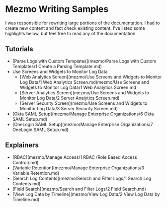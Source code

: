 # Mezmo Writing Samples

I was responsible for rewriting large portions of the documentation. I had to create new content and fact check existing content. I've listed some highlights below, but feel free to read any of the documentation.

## Tutorials

- [Parse Logs with Custom Templates](mezmo/Parse Logs with Custom Templates/1 Create a Parsing Template.md)
- Use Screens and Widgets to Monitor Log Data
  - [Web Analytics Screen](mezmo/Use Screens and Widgets to Monitor Log Data/1 Web Analytics Screen.md)mezmo/Use Screens and Widgets to Monitor Log Data/1 Web Analytics Screen.md
  - [Server Analytics Screen](mezmo/Use Screens and Widgets to Monitor Log Data/2 Server Analytics Screen.md)
  - [Server Security Screen](mezmo/Use Screens and Widgets to Monitor Log Data/3 Server Security Screen.md)
- [Okta SAML Setup](mezmo/Manage Enterprise Organizations/6 Okta SAML Setup.md)
- [OneLogin SAML Setup](mezmo/Manage Enterprise Organizations/7 OneLogin SAML Setup.md)

## Explainers

- [RBAC](mezmo/Manage Access/1 RBAC (Role Based Access Control).md)
- [Variable Retention](mezmo/Manage Enterprise Organizations/3 Variable Retention.md)
- [Search Log Contents](mezmo/Search and Filter Logs/1 Search Log Contents.md)
- [Field Search](mezmo/Search and Filter Logs/2 Field Search.md)
- [View Log Data by Timeline](mezmo/View Log Data/2 View Log Data by Timeline.md)